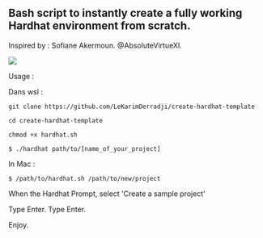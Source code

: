 ## Bash script to instantly create a fully working Hardhat environment from scratch. 

Inspired by : Sofiane Akermoun. @AbsoluteVirtueXI. 

![](https://picresize.com/images/rsz_11rsz_3c509d2cbcaec1bd392cda976940283cb.jpg)



Usage : 

Dans wsl : 

```git clone https://github.com/LeKarimDerradji/create-hardhat-template```

```cd create-hardhat-template```

```chmod +x hardhat.sh``` 

```$ ./hardhat path/to/[name_of_your_project]```

In Mac : 

```$ /path/to/hardhat.sh /path/to/new/project```

When the Hardhat Prompt, select 'Create a sample project'

Type Enter. 
Type Enter. 

Enjoy. 

